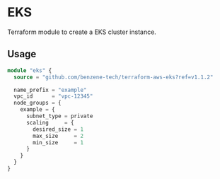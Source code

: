 # EKS

Terraform module to create a EKS cluster instance.

## Usage

```terraform
module "eks" {
  source = "github.com/benzene-tech/terraform-aws-eks?ref=v1.1.2"

  name_prefix = "example"
  vpc_id      = "vpc-12345"
  node_groups = {
    example = {
      subnet_type = private
      scaling     = {
        desired_size = 1
        max_size     = 2
        min_size     = 1
      }
    }
  }
}
```

